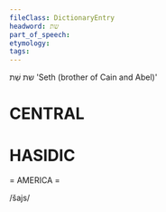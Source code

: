 ```yaml
---
fileClass: DictionaryEntry
headword: שת
part_of_speech: 
etymology: 
tags: 
---
```

שת
שֵׁת
'Seth (brother of Cain and Abel)'

CENTRAL
========

HASIDIC
=======
= AMERICA = 

/šajs/